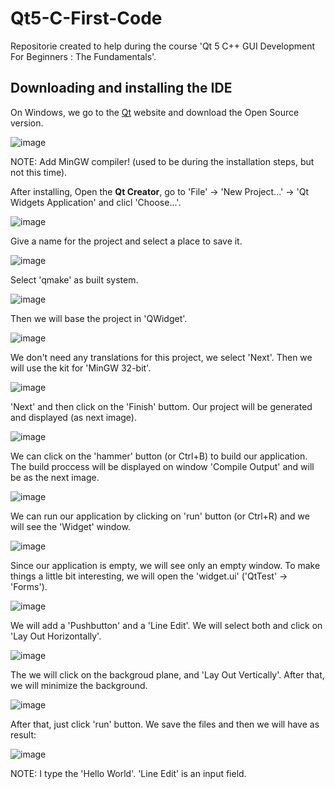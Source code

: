 # Qt5-C-First-Code
Repositorie created to help during the course 'Qt 5 C++ GUI Development For Beginners : The Fundamentals'.

## Downloading and installing the IDE

On Windows, we go to the [Qt](https://www.qt.io/download) website and download the Open Source version.

![image](https://user-images.githubusercontent.com/58916022/223117034-fb48ffdf-e5ca-4168-ba52-aed3c675b0b8.png)

NOTE: Add MinGW compiler! (used to be during the installation steps, but not this time).

After installing, Open the **Qt Creator**, go to 'File' -> 'New Project...' -> 'Qt Widgets Application' and clicl 'Choose...'.

![image](https://user-images.githubusercontent.com/58916022/223206146-b61ab135-538f-4646-9ddc-4124ffd517a8.png)

Give a name for the project and select a place to save it.

![image](https://user-images.githubusercontent.com/58916022/223206448-11050cff-7cb3-45b1-a807-8104e5c3ac4a.png)

Select 'qmake' as built system.

![image](https://user-images.githubusercontent.com/58916022/223206564-68ffa0ae-fa93-4b7b-9af9-3ab2e8046e56.png)

Then we will base the project in 'QWidget'.

![image](https://user-images.githubusercontent.com/58916022/223206707-81c51d1f-8ca6-4bb6-99c6-9959492c91dc.png)

We don't need any translations for this project, we select 'Next'. Then we will use the kit for 'MinGW 32-bit'.

![image](https://user-images.githubusercontent.com/58916022/223210521-d8384906-4e2a-487a-9650-132163c602a8.png)

'Next' and then click on the 'Finish' buttom. Our project will be generated and displayed (as next image).

![image](https://user-images.githubusercontent.com/58916022/223210786-4dc2b917-fdf8-4626-ac89-9ab6856173d7.png)

We can click on the 'hammer' button (or Ctrl+B) to build our application. The build proccess will be displayed on window 'Compile Output' and will be as the next image.

![image](https://user-images.githubusercontent.com/58916022/223211492-adebdf75-0b9d-4baa-8211-bb0565a940d4.png)

We can run our application by clicking on 'run' button (or Ctrl+R) and we will see the 'Widget' window.

![image](https://user-images.githubusercontent.com/58916022/223211786-3dd4d749-2fa1-4d48-a6ad-00e85b80abc9.png)

Since our application is empty, we will see only an empty window. To make things a little bit interesting, we will open the 'widget.ui' ('QtTest' -> 'Forms').

![image](https://user-images.githubusercontent.com/58916022/223212169-037fa3d7-a6d6-417d-b79b-7a30a5c83859.png)

We will add a 'Pushbutton' and a 'Line Edit'. We will select both and click on 'Lay Out Horizontally'.

![image](https://user-images.githubusercontent.com/58916022/223213128-b40aa2b1-c2ea-43ce-841c-4c138b02a58b.png)

The we will click on the backgroud plane, and 'Lay Out Vertically'. After that, we will minimize the background.

![image](https://user-images.githubusercontent.com/58916022/223219491-5ccba8cf-ad9b-4bb2-8b1e-2fca2b443e2e.png)

After that, just click 'run' button. We save the files and then we will have as result:

![image](https://user-images.githubusercontent.com/58916022/223220106-3bec1ba6-5b70-4a92-abe5-720ddd7011ba.png)

NOTE: I type the 'Hello World'. 'Line Edit' is an input field.


 

